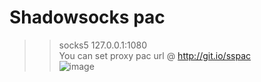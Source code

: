 Shadowsocks pac
========
>>socks5 127.0.0.1:1080  
You can set proxy pac url @ http://git.io/sspac  
![image](http://i2.tietuku.com/c7b0791d85b9f83d.png)
